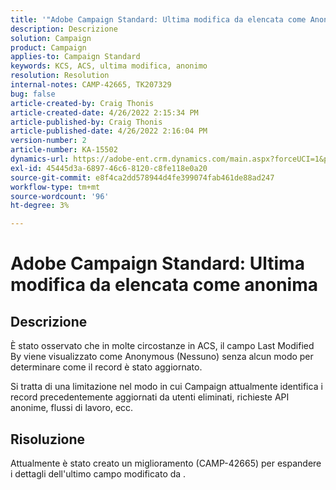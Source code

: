 ```yaml
---
title: '"Adobe Campaign Standard: Ultima modifica da elencata come Anonymous'''
description: Descrizione
solution: Campaign
product: Campaign
applies-to: Campaign Standard
keywords: KCS, ACS, ultima modifica, anonimo
resolution: Resolution
internal-notes: CAMP-42665, TK207329
bug: false
article-created-by: Craig Thonis
article-created-date: 4/26/2022 2:15:34 PM
article-published-by: Craig Thonis
article-published-date: 4/26/2022 2:16:04 PM
version-number: 2
article-number: KA-15502
dynamics-url: https://adobe-ent.crm.dynamics.com/main.aspx?forceUCI=1&pagetype=entityrecord&etn=knowledgearticle&id=9aacac50-6bc5-ec11-a7b6-0022480a138b
exl-id: 45445d3a-6897-46c6-8120-c8fe118e0a20
source-git-commit: e8f4ca2dd578944d4fe399074fab461de88ad247
workflow-type: tm+mt
source-wordcount: '96'
ht-degree: 3%

---
```


# Adobe Campaign Standard: Ultima modifica da elencata come anonima

## Descrizione


È stato osservato che in molte circostanze in ACS, il campo Last Modified By viene visualizzato come Anonymous (Nessuno) senza alcun modo per determinare come il record è stato aggiornato.

Si tratta di una limitazione nel modo in cui Campaign attualmente identifica i record precedentemente aggiornati da utenti eliminati, richieste API anonime, flussi di lavoro, ecc.


## Risoluzione


Attualmente è stato creato un miglioramento (CAMP-42665) per espandere i dettagli dell&#39;ultimo campo modificato da .
